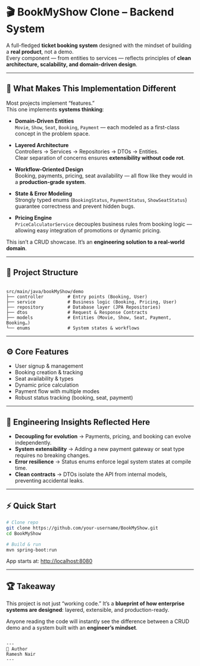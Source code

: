 # 🎬 BookMyShow Clone – Backend System  

A full-fledged **ticket booking system** designed with the mindset of building a **real product**, not a demo.  
Every component — from entities to services — reflects principles of **clean architecture, scalability, and domain-driven design**.  

---

## 🚀 What Makes This Implementation Different  
Most projects implement “features.”  
This one implements **systems thinking**:  

- **Domain-Driven Entities**  
  `Movie`, `Show`, `Seat`, `Booking`, `Payment` — each modeled as a first-class concept in the problem space.  

- **Layered Architecture**  
  Controllers → Services → Repositories → DTOs → Entities.  
  Clear separation of concerns ensures **extensibility without code rot**.  

- **Workflow-Oriented Design**  
  Booking, payments, pricing, seat availability — all flow like they would in a **production-grade system**.  

- **State & Error Modeling**  
  Strongly typed enums (`BookingStatus`, `PaymentStatus`, `ShowSeatStatus`) guarantee correctness and prevent hidden bugs.  

- **Pricing Engine**  
  `PriceCalculatorService` decouples business rules from booking logic — allowing easy integration of promotions or dynamic pricing.  

This isn’t a CRUD showcase. It’s an **engineering solution to a real-world domain**.  

---

## 📂 Project Structure
```

src/main/java/bookMyShow/demo
├── controller         # Entry points (Booking, User)
├── service            # Business logic (Booking, Pricing, User)
├── repository         # Database layer (JPA Repositories)
├── dtos               # Request & Response Contracts
├── models             # Entities (Movie, Show, Seat, Payment, Booking…)
└── enums              # System states & workflows

````

---

## ⚙️ Core Features
- User signup & management  
- Booking creation & tracking  
- Seat availability & types  
- Dynamic price calculation  
- Payment flow with multiple modes  
- Robust status tracking (booking, seat, payment)  

---

## 🧠 Engineering Insights Reflected Here  
- **Decoupling for evolution** → Payments, pricing, and booking can evolve independently.  
- **System extensibility** → Adding a new payment gateway or seat type requires no breaking changes.  
- **Error resilience** → Status enums enforce legal system states at compile time.  
- **Clean contracts** → DTOs isolate the API from internal models, preventing accidental leaks.  

---

## ⚡ Quick Start
```bash
# Clone repo
git clone https://github.com/your-username/BookMyShow.git
cd BookMyShow

# Build & run
mvn spring-boot:run
````

App starts at: [http://localhost:8080](http://localhost:8080)

---

## 🏆 Takeaway

This project is not just “working code.”
It’s a **blueprint of how enterprise systems are designed**: layered, extensible, and production-ready.

Anyone reading the code will instantly see the difference between a CRUD demo and a system built with an **engineer’s mindset**.

```

---
👤 Author
Ramesh Nair
---
